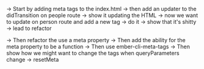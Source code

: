 -> Start by adding meta tags to the index.html
  -> then add an updater to the didTransition on people route
    -> show it updating the HTML
  -> now we want to update on person route and add a new tag
    -> do it
    -> show that it's shitty
    -> lead to refactor

-> Then refactor the use a meta property
-> Then add the ability for the meta property to be a function
-> Then use ember-cli-meta-tags
-> Then show how we might want to change the tags when queryParameters change
  -> resetMeta